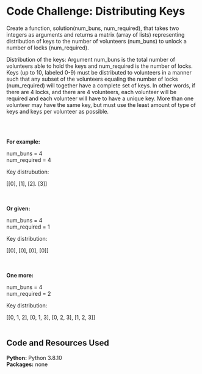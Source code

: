 # Code Challenge: Distributing Keys

Create a function, solution(num_buns, num_required), that takes two integers as arguments and 
returns a matrix (array of lists) representing distribution of keys to the number of volunteers (num_buns) 
to unlock a number of locks (num_required).

Distribution of the keys: Argument num_buns is the total number of volunteers able to hold the keys and
num_required is the number of locks. Keys (up to 10, labeled 0-9) must be distributed to volunteers in a
manner such that any subset of the volunteers equaling the number of locks (num_required) will together have a complete set of keys.
In other words, if there are 4 locks, and there are 4 volunteers, each volunteer will be required and each volunteer will have to have a unique key.
More than one volunteer may have the same key, but must use the least amount of type of keys and keys per volunteer as possible.


<br/>
<br/>

**For example:**

num_buns = 4 <br/>
num_required = 4

Key distrubution:

[[0], [1], [2]. [3]]

<br/><br/>
**Or given:** 

num_buns = 4 <br/>
num_required = 1

Key distribution: 

[[0], [0], [0], [0]]

<br/><br/>
**One more:** 

num_buns = 4 <br/>
num_required = 2

Key distribution:

[[0, 1, 2], [0, 1, 3], [0, 2, 3], [1, 2, 3]]
<br/>
<br/>

## Code and Resources Used
**Python:** Python 3.8.10 <br/>
**Packages:** none <br/>
